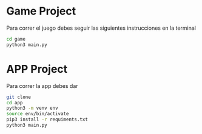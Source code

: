 # Game Project


Para correr el juego debes seguir las siguientes instrucciones en la terminal

```sh
cd game
python3 main.py
```

# APP Project


Para correr la app debes dar

```sh
git clone
cd app
python3 -m venv env
source env/bin/activate
pip3 install -r requiments.txt
python3 main.py
```




